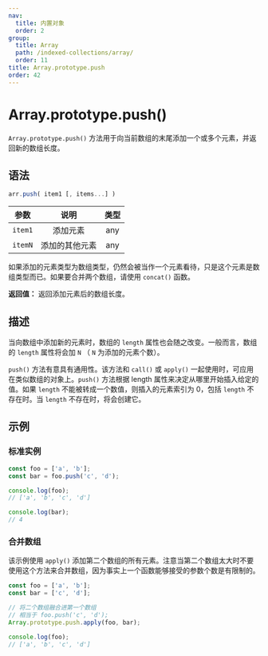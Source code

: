 ```yaml
---
nav:
  title: 内置对象
  order: 2
group:
  title: Array
  path: /indexed-collections/array/
  order: 11
title: Array.prototype.push
order: 42
---
```


# Array.prototype.push()

`Array.prototype.push()` 方法用于向当前数组的末尾添加一个或多个元素，并返回新的数组长度。

## 语法

```js
arr.push( item1 [, items...] )
```

| 参数    | 说明           | 类型 |
| :-------: | :--------------: | :----: |
| `item1` | 添加元素       | any  |
| `itemN` | 添加的其他元素 | any  |

如果添加的元素类型为数组类型，仍然会被当作一个元素看待，只是这个元素是数组类型而已。如果要合并两个数组，请使用 `concat()` 函数。

**返回值：** 返回添加元素后的数组长度。

## 描述

当向数组中添加新的元素时，数组的 `length` 属性也会随之改变。一般而言，数组的 `length` 属性将会加 `N` （ `N` 为添加的元素个数）。

`push()` 方法有意具有通用性。该方法和 `call()` 或 `apply()` 一起使用时，可应用在类似数组的对象上。`push()` 方法根据 length 属性来决定从哪里开始插入给定的值。如果 `length` 不能被转成一个数值，则插入的元素索引为 0，包括 `length` 不存在时。当 `length` 不存在时，将会创建它。

## 示例

### 标准实例

```js
const foo = ['a', 'b'];
const bar = foo.push('c', 'd');

console.log(foo);
// ['a', 'b', 'c', 'd']

console.log(bar);
// 4
```

### 合并数组

该示例使用 `apply()` 添加第二个数组的所有元素。注意当第二个数组太大时不要使用这个方法来合并数组，因为事实上一个函数能够接受的参数个数是有限制的。

```js
const foo = ['a', 'b'];
const bar = ['c', 'd'];

// 将二个数组融合进第一个数组
// 相当于 foo.push('c', 'd');
Array.prototype.push.apply(foo, bar);

console.log(foo);
// ['a', 'b', 'c', 'd']
```
